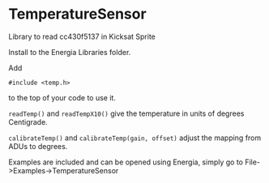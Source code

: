 TemperatureSensor
=================

Library to read cc430f5137 in Kicksat Sprite

Install to the Energia Libraries folder.

Add

`#include <temp.h>`

to the top of your code to use it.

`readTemp()` and `readTempX10()` give the temperature in units of degrees Centigrade.

`calibrateTemp()` and `calibrateTemp(gain, offset)` adjust the mapping from ADUs to degrees.

Examples are included and can be opened using Energia, simply go to File->Examples->TemperatureSensor
